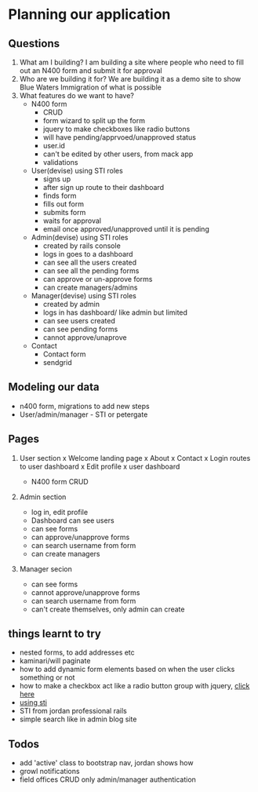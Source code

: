 # Planning our application

## Questions
1. What am I building? I am building a site where people who need to fill out an N400 form and submit it for approval
2. Who are we building it for? We are building it as a demo site to show Blue Waters Immigration of what is possible
3. What features do we want to have?
	-	N400 form
		- CRUD
		- form wizard to split up the form
		- jquery to make checkboxes like radio buttons
		- will have pending/apprvoed/unapproved status
		- user.id
		- can't be edited by other users, from mack app
		- validations
	- User(devise) using STI roles
		- signs up
		- after sign up route to their dashboard
		- finds form
		- fills out form
		- submits form
		- waits for approval
		- email once approved/unapproved until it is pending
	- Admin(devise) using STI roles
		- created by rails console
		- logs in goes to a dashboard
		- can see all the users created
		- can see all the pending forms
		- can approve or un-approve forms
		- can create managers/admins		
	- Manager(devise) using STI roles
		- created by admin
		- logs in has dashboard/ like admin but limited		
		- can see users created
		- can see pending forms
		- cannot approve/unaprove
	- Contact 
		- Contact form
		- sendgrid

## Modeling our data

- n400 form, migrations to add new steps
- User/admin/manager - STI or petergate

## Pages

1. User section
	x Welcome landing page
	x About
	x Contact
	x Login routes to user dashboard
	x Edit profile
	x user dashboard
	- N400 form CRUD

2. Admin section
	- log in, edit profile
	- Dashboard can see users
	- can see forms
	- can approve/unapprove forms
	- can search username from form
	- can create managers

3. Manager secion
	- can see forms
	- cannot approve/unapprove forms
	- can search username from form
	- can't create themselves, only admin can create	

## things learnt to try

- nested forms, to add addresses etc
- kaminari/will paginate
- how to add dynamic form elements based on when the user clicks something or not
- how to make a checkbox act like a radio button group with jquery, [click here](https://www.codexworld.com/how-to/allow-only-one-checkbox-to-be-checked-jquery/)
- [using sti](https://vsmedia.co.uk/single-table-inheritance-sti-devise/)
- STI from jordan professional rails
- simple search like in admin blog site

## Todos

- add 'active' class to bootstrap nav, jordan shows how
- growl notifications
- field offices CRUD only admin/manager authentication




